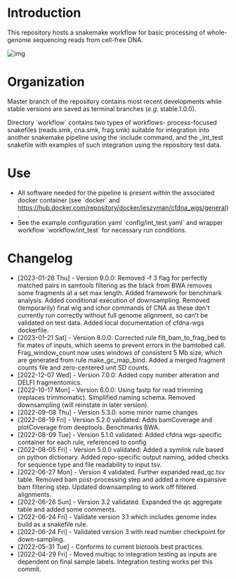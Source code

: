 
# Introduction

This repository hosts a snakemake workflow for basic processing of whole-genome sequencing reads from cell-free DNA.

![img](resources/int.test.png)


# Organization

Master branch of the repository contains most recent developments while stable versions are saved as terminal branches (*e.g.* stable.1.0.0).

Directory \`workflow\` contains two types of workflows- process-focused snakefiles (reads.smk, cna.smk, frag.smk) suitable for integration into another snakemake pipeline using the :include command, and the \_int\_test snakefile with examples of such integration using the repository test data.


# Use

-   All software needed for the pipeline is present within the associated docker container (see \`docker\` and <https://hub.docker.com/repository/docker/jeszyman/cfdna_wgs/general>).
-   See the example configuration yaml \`config/int\_test.yaml\` and wrapper workflow \`workflow/int\_test\` for necessary run conditions.


# Changelog

-   <span class="timestamp-wrapper"><span class="timestamp">[2023-01-26 Thu] </span></span> - Version 9.0.0: Removed -f 3 flag for perfectly matched pairs in samtools filtering as the black from BWA removes some fragments at a set max length. Added framework for benchmark analysis. Added conditional execution of downsampling. Removed (temporarily) final wig and ichor commands of CNA as these don't currently run correctly without full genome alignment, so can't be validated on test data. Added local documentation of cfdna-wgs dockerfile.
-   <span class="timestamp-wrapper"><span class="timestamp">[2023-01-21 Sat] </span></span> - Version 8.0.0: Corrected rule filt\_bam\_to\_frag\_bed to fix mates of inputs, which seems to prevent errors in the bamtobed call. Frag\_window\_count now uses windows of consistent 5 Mb size, which are generated from rule make\_gc\_map\_bind. Added a merged fragment counts file and zero-centered unit SD counts.
-   <span class="timestamp-wrapper"><span class="timestamp">[2022-12-07 Wed] </span></span> - Version 7.0.0: Added copy number alteration and DELFI fragmentomics.
-   <span class="timestamp-wrapper"><span class="timestamp">[2022-10-17 Mon] </span></span> - Version 6.0.0: Using fastp for read trimming (replaces trimmomatic). Simplified naming schema. Removed downsampling (will reinstate in later version).
-   <span class="timestamp-wrapper"><span class="timestamp">[2022-09-08 Thu] </span></span> - Version 5.3.0: some minor name changes
-   <span class="timestamp-wrapper"><span class="timestamp">[2022-08-19 Fri] </span></span> - Version 5.2.0 validated: Adds bamCoverage and plotCoverage from deeptools. Benchmarks BWA.
-   <span class="timestamp-wrapper"><span class="timestamp">[2022-08-09 Tue] </span></span> - Version 5.1.0 validated: Added cfdna wgs-specific container for each rule, referenced to config
-   <span class="timestamp-wrapper"><span class="timestamp">[2022-08-05 Fri] </span></span> - Version 5.0.0 validated: Added a symlink rule based on python dictionary. Added repo-specific output naming, added checks for sequence type and file readability to input tsv.
-   <span class="timestamp-wrapper"><span class="timestamp">[2022-06-27 Mon] </span></span> - Version 4 validated. Further expanded read\_qc.tsv table. Removed bam post-processing step and added a more expansive bam filtering step. Updated downsampling to work off filtered alignments.
-   <span class="timestamp-wrapper"><span class="timestamp">[2022-06-26 Sun] </span></span> - Version 3.2 validated. Expanded the qc aggregate table and added some comments.
-   <span class="timestamp-wrapper"><span class="timestamp">[2022-06-24 Fri] </span></span> - Validate version 3.1 which includes genome index build as a snakefile rule.
-   <span class="timestamp-wrapper"><span class="timestamp">[2022-06-24 Fri] </span></span> - Validated version 3 with read number checkpoint for down-sampling.
-   <span class="timestamp-wrapper"><span class="timestamp">[2022-05-31 Tue] </span></span> - Conforms to current biotools best practices.
-   <span class="timestamp-wrapper"><span class="timestamp">[2022-04-29 Fri] </span></span> - Moved multiqc to integration testing as inputs are dependent on final sample labels. Integration testing works per this commit.
